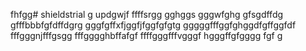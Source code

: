 fhfgg# shieldstrial
g
updgwjf
ffffsrgg
gghggs
gggwfghg
gfsgdffdg
gfffbbbfgfdffdgrg
gggfgffхfjggfjfggfgfgtg
gggggfffggfghggdfgffggfdf
fffgggnjfffgsgg
fffgggghbffafgf
ffffgggfffvgggf
hgggffgfgggg
fgf
g
